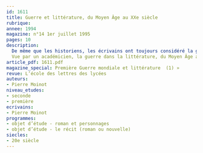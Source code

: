 ```yaml
---
id: 1611
title: Guerre et littérature, du Moyen Âge au XXe siècle
rubrique: 
annee: 1994
magazine: n°14 1er juillet 1995
pages: 10
description: 
  De même que les historiens, les écrivains ont toujours considéré la guerre comme une des activités fondamentales de l’espèce, de sorte qu’elle est depuis toujours présente dans la littérature. Mais à l’inverse de l’Histoire, qui analyse la guerre dans ses causes, ses événements et ses conséquences, la littérature restitue la guerre aux êtres uniformisés – jusque dans leurs costumes –  qui en sont le ressort essentiel : les soldats...
  Vue par un académicien, la guerre dans la littérature, du Moyen Âge au XXe siècle…
article_pdf: 1611.pdf
magazine_special: Première Guerre mondiale et littérature  (1) »
revue: L’école des lettres des lycées
auteurs:
- Pierre Moinot
niveau_etudes:
- seconde
- première
ecrivains:
- Pierre Moinot
programmes:
- objet d’étude - roman et personnages
- objet d’étude - le récit (roman ou nouvelle)
siecles:
- 20e siècle
---
```

